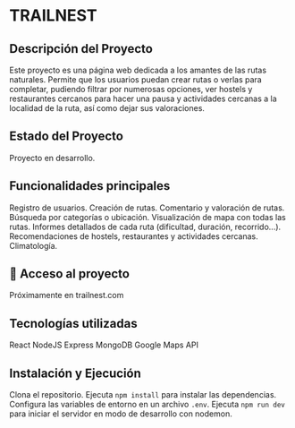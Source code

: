 # TRAILNEST

## Descripción del Proyecto
Este proyecto es una página web dedicada a los amantes de las rutas naturales.
Permite que los usuarios puedan crear rutas o verlas para completar, pudiendo filtrar por numerosas opciones, ver hostels y restaurantes cercanos para hacer una pausa y actividades cercanas a la localidad de la ruta, así como dejar sus valoraciones.

## Estado del Proyecto
Proyecto en desarrollo.

## Funcionalidades principales
Registro de usuarios.
Creación de rutas.
Comentario y valoración de rutas.
Búsqueda por categorías o ubicación.
Visualización de mapa con todas las rutas.
Informes detallados de cada ruta (dificultad, duración, recorrido...).
Recomendaciones de hostels, restaurantes y actividades cercanas.
Climatología.

## 📁 Acceso al proyecto
Próximamente en trailnest.com

## Tecnologías utilizadas
React
NodeJS
Express
MongoDB
Google Maps API

## Instalación y Ejecución
Clona el repositorio.
Ejecuta `npm install` para instalar las dependencias.
Configura las variables de entorno en un archivo `.env`.
Ejecuta `npm run dev` para iniciar el servidor en modo de desarrollo con nodemon.

